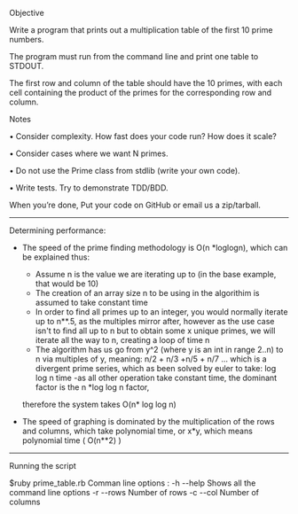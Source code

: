 Objective

Write a program that prints out a multiplication table of the first 10 prime numbers.

The program must run from the command line and print one table to STDOUT.

The first row and column of the table should have the 10 primes, with
each cell containing the product of the primes for the corresponding row and
column.

Notes

• Consider complexity. How fast does your code run? How does it scale?

• Consider cases where we want N primes.

• Do not use the Prime class from stdlib (write your own code).

• Write tests. Try to demonstrate TDD/BDD.

When you’re done, Put your code on GitHub or email us a zip/tarball.

-----------------------------------------------------------------------------------------

Determining performance: 
* The speed of the prime finding methodology is O(n *loglogn), which can be explained thus:
	- Assume n is the value we are iterating up to (in the base example, that would be 10)
	- The creation of an array size n to be using in the algorithim is assumed to take
		constant time
	- In order to find all primes up to an integer, you would normally iterate up to n**.5,
		as the multiples mirror after, however as the use case isn't to find all up to n but
		to obtain some x unique primes, we will iterate all the way to n, creating a loop of time n
	- The algorithm has us go from y^2 (where y is an int in range 2..n) to n via multiples of y,
		meaning:
			n/2 + n/3 +n/5 + n/7 ...
			which is a divergent prime series, which as been solved by euler to take:
				log log n time
	-as all other operation take constant time, the dominant factor is the n *log log n factor,

	therefore the system takes O(n* log log n)

* The speed of graphing is dominated by the multiplication of the rows and columns, which take
	polynomial time, or x*y, which means polynomial time ( O(n**2) ) 

------------------------------------------------------------------------------------------------
Running the script

$ruby prime_table.rb
	Comman line options :
		-h --help   Shows all the command line options
		-r --rows   Number of rows
		-c --col    Number of columns
